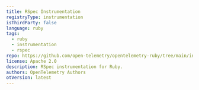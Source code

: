 ```yaml
---
title: RSpec Instrumentation
registryType: instrumentation
isThirdParty: false
language: ruby
tags:
  - ruby
  - instrumentation
  - rspec
repo: https://github.com/open-telemetry/opentelemetry-ruby/tree/main/instrumentation/rspec
license: Apache 2.0
description: RSpec instrumentation for Ruby.
authors: OpenTelemetry Authors
otVersion: latest
---
```

